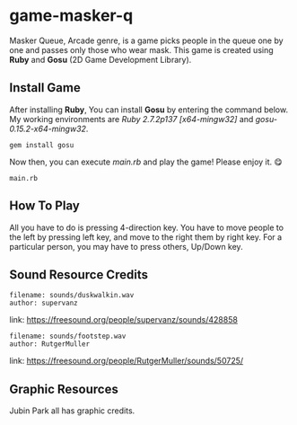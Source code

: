 # game-masker-q
Masker Queue, Arcade genre, is a game picks people in the queue one by one and passes only those who wear mask. 
This game is created using **Ruby** and **Gosu** (2D Game Development Library).

## Install Game

After installing **Ruby**, You can install **Gosu** by entering the command below. My working environments are *Ruby 2.7.2p137 [x64-mingw32]*
and *gosu-0.15.2-x64-mingw32*.

`gem install gosu`

Now then, you can execute *main.rb* and play the game! Please enjoy it. 😋

`main.rb`

## How To Play
All you have to do is pressing 4-direction key. You have to move people to the left by pressing left key, and move to the right them by right key. For a particular person, you may have to press others, Up/Down key.

## Sound Resource Credits
    filename: sounds/duskwalkin.wav
    author: supervanz
  link: https://freesound.org/people/supervanz/sounds/428858

    filename: sounds/footstep.wav
    author: RutgerMuller
  link: https://freesound.org/people/RutgerMuller/sounds/50725/

## Graphic Resources
Jubin Park all has graphic credits.